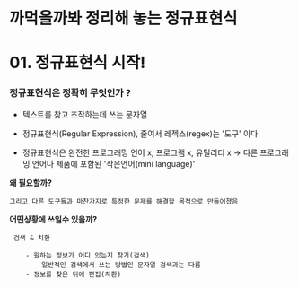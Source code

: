 # 까먹을까봐 정리해 놓는 정규표현식


# 01. 정규표현식 시작!

### 정규표현식은 정확히 무엇인가 ?

- 텍스트를 찾고 조작하는데 쓰는 문자열

- 정규표현식(Regular Expression), 줄여서 레젝스(regex)는 '도구' 이다

- 정규표현식은 완전한 프로그래밍 언어 x,  프로그램 x, 유틸리티 x -> 다른 프로그래밍 언어나 제품에 포함된 '작은언어(mini language)'

**왜 필요할까?**

    그리고 다른 도구들과 마찬가지로 특정한 문제를 해결할 목적으로 만들어졌음


**어떤상황에 쓰일수 있을까?**

     검색 & 치환

        - 원하는 정보가 어디 있는지 찾기(검색)
            일반적인 검색에서 쓰는 방법인 문자열 검색과는 다름
        - 정보를 찾은 뒤에 편집(치환)



